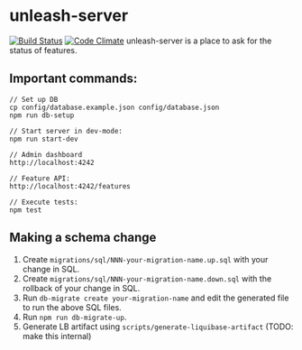 # unleash-server
[![Build Status](https://travis-ci.org/finn-no/unleash.svg?branch=master)](https://travis-ci.org/finn-no/unleash)
[![Code Climate](https://codeclimate.com/github/finn-no/unleash/badges/gpa.svg)](https://codeclimate.com/github/finn-no/unleash)
unleash-server is a place to ask for the status of features.

## Important commands:

```
// Set up DB
cp config/database.example.json config/database.json
npm run db-setup

// Start server in dev-mode:
npm run start-dev

// Admin dashboard
http://localhost:4242

// Feature API:
http://localhost:4242/features

// Execute tests:
npm test
```

## Making a schema change

1. Create `migrations/sql/NNN-your-migration-name.up.sql` with your change in SQL.
2. Create `migrations/sql/NNN-your-migration-name.down.sql` with the rollback of your change in SQL.
3. Run `db-migrate create your-migration-name` and edit the generated file to run the above SQL files.
4. Run `npm run db-migrate-up`.
5. Generate LB artifact using `scripts/generate-liquibase-artifact` (TODO: make this internal)
